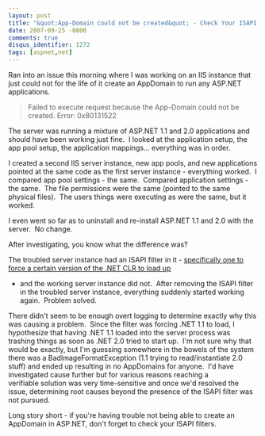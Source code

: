 ```yaml
---
layout: post
title: "&quot;App-Domain could not be created&quot; - Check Your ISAPI Filters"
date: 2007-09-25 -0800
comments: true
disqus_identifier: 1272
tags: [aspnet,net]
---
```

Ran into an issue this morning where I was working on an IIS instance
that just could not for the life of it create an AppDomain to run any
ASP.NET applications.

> Failed to execute request because the App-Domain could not be created.
> Error: 0x80131522

The server was running a mixture of ASP.NET 1.1 and 2.0 applications and
should have been working just fine.  I looked at the application setup,
the app pool setup, the application mappings... everything was in order.

I created a second IIS server instance, new app pools, and new
applications pointed at the same code as the first server instance -
everything worked.  I compared app pool settings - the same.  Compared
application settings - the same.  The file permissions were the same
(pointed to the same physical files).  The users things were executing
as were the same, but it worked.

I even went so far as to uninstall and re-install ASP.NET 1.1 and 2.0
with the server.  No change.

After investigating, you know what the difference was?

The troubled server instance had an ISAPI filter in it - [specifically
one to force a certain version of the .NET CLR to load
up](http://www.hanselman.com/blog/SOLVEDHowToForceIISToLoadACertainVersionOfTheNETCLR.aspx)
- and the working server instance did not.  After removing the ISAPI
filter in the troubled server instance, everything suddenly started
working again.  Problem solved.

There didn't seem to be enough overt logging to determine exactly why
this was causing a problem.  Since the filter was forcing .NET 1.1 to
load, I hypothesize that having .NET 1.1 loaded into the server process
was trashing things as soon as .NET 2.0 tried to start up.  I'm not sure
why that would be exactly, but I'm guessing somewhere in the bowels of
the system there was a BadImageFormatException (1.1 trying to
read/instantiate 2.0 stuff) and ended up resulting in no AppDomains for
anyone.  I'd have investigated cause further but for various reasons
reaching a verifiable solution was very time-sensitive and once we'd
resolved the issue, determining root causes beyond the presence of the
ISAPI filter was not pursued.

Long story short - if you're having trouble not being able to create an
AppDomain in ASP.NET, don't forget to check your ISAPI filters.

